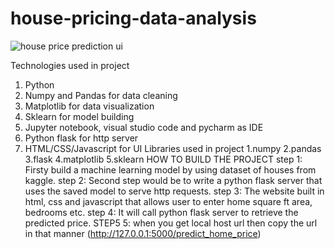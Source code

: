 # house-pricing-data-analysis
![house price prediction ui](https://user-images.githubusercontent.com/86507283/170870744-419cd3cb-81fc-4faa-8951-204239a6e0a2.png)

Technologies used in project
1) Python
2) Numpy and Pandas for data cleaning
3) Matplotlib for data visualization
4) Sklearn for model building
5) Jupyter notebook, visual studio code and pycharm as IDE
6) Python flask for http server
7) HTML/CSS/Javascript for UI
Libraries used in project
  1.numpy
  2.pandas
  3.flask
  4.matplotlib
  5.sklearn
HOW TO BUILD THE PROJECT
 step 1: Firsty build a machine learning model by using dataset of houses from kaggle.
 step 2: Second step would be to write a python flask server that uses the saved model to serve http requests.
 step 3: The website built in html, css and javascript that allows user to enter home square ft area, bedrooms etc. 
 step 4: It will call python flask server to retrieve the predicted price.
 STEP5 5: when you get local host url then copy the url in that manner (http://127.0.0.1:5000/predict_home_price)
